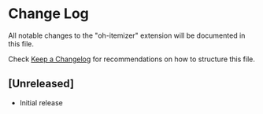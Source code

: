# Change Log

All notable changes to the "oh-itemizer" extension will be documented in this file.

Check [Keep a Changelog](http://keepachangelog.com/) for recommendations on how to structure this file.

## [Unreleased]

- Initial release